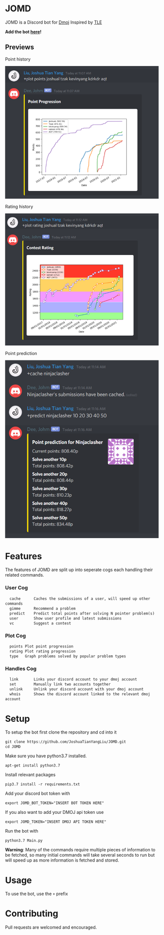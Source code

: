 # JOMD
JOMD is a Discord bot for [Dmoj](https://dmoj.ca/) Inspired by [TLE](https://github.com/cheran-senthil/TLE)

**Add the bot [here](https://discord.com/api/oauth2/authorize?client_id=725004198466551880&permissions=73792&scope=bot)!**

## Previews
Point history

<img src="images/plot_points.png" width=500>

Rating history

<img src="images/plot_rating.png" width=500>

Point prediction

<img src="images/predict.png" width=500>

# Features
The features of JOMD are split up into seperate cogs each handling their related commands.

### User Cog
```
  cache      Caches the submissions of a user, will speed up other commands
  gimme      Recommend a problem
  predict    Predict total points after solving N pointer problem(s)
  user       Show user profile and latest submissions
  vc         Suggest a contest
```

### Plot Cog
```
  points Plot point progression
  rating Plot rating progression
  type   Graph problems solved by popular problem types
```

### Handles Cog

```
  link       Links your discord account to your dmoj account
  set        Manually link two accounts together
  unlink     Unlink your discord account with your dmoj account
  whois      Shows the discord account linked to the relevant dmoj account
```

# Setup

To setup the bot first clone the repository and cd into it

```
git clone https://github.com/JoshuaTianYangLiu/JOMD.git
cd JOMD
```


Make sure you have python3.7 installed.

```
apt-get install python3.7
```

Install relevant packages

```
pip3.7 install -r requirements.txt
```

Add your discord bot token with

```
export JOMD_BOT_TOKEN="INSERT BOT TOKEN HERE"
```

If you also want to add your DMOJ api token use

```
export JOMD_TOKEN="INSERT DMOJ API TOKEN HERE"
```

Run the bot with

```
python3.7 Main.py
```

**Warning**: Many of the commands require multiple pieces of information to be fetched, so many initial commands will take several seconds to run but will speed up as more information is fetched and stored.

# Usage
To use the bot, use the `+` prefix

# Contributing
Pull requests are welcomed and encouraged.
